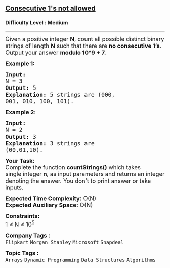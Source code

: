 <h2><a href="https://practice.geeksforgeeks.org/problems/consecutive-1s-not-allowed1912/1?utm_source=gfg&utm_medium=article&utm_campaign=bottom_sticky_on_article">Consecutive 1's not allowed</a></h2><h3>Difficulty Level : Medium</h3><hr><div class="problems_problem_content__Xm_eO"><p><span style="font-size:18px">Given a positive integer <strong>N</strong>, count all possible distinct binary strings of length <strong>N</strong> such that there are <strong>no consecutive 1’s</strong>. Output your answer <strong>modulo 10^9 + 7.</strong></span></p>

<p><span style="font-size:18px"><strong>Example 1:</strong></span></p>

<pre><span style="font-size:18px"><strong>Input:
</strong>N = 3
<strong>Output:</strong> 5
<strong>Explanation:</strong> 5 strings are (000,
001, 010, 100, 101).
</span></pre>

<p><span style="font-size:18px"><strong>Example 2:</strong></span></p>

<pre><span style="font-size:18px"><strong>Input:
</strong>N = 2
<strong>Output:</strong> 3
<strong>Explanation:</strong>&nbsp;3 strings are
(00,01,10).
</span></pre>

<p><span style="font-size:18px"><strong>Your Task:</strong><br>
Complete the function <strong>countStrings()</strong>&nbsp;which takes single&nbsp;integer&nbsp;<strong>n</strong>,&nbsp;as input parameters&nbsp;and returns an integer denoting the answer.&nbsp;You don't to print answer or take inputs.&nbsp;</span></p>

<p><span style="font-size:18px"><strong>Expected Time Complexity:</strong>&nbsp;O(N)<br>
<strong>Expected Auxiliary Space:</strong>&nbsp;O(N)</span></p>

<p><span style="font-size:18px"><strong>Constraints:</strong><br>
1 ≤ N ≤ 10<sup>5</sup></span></p>
</div><p><span style=font-size:18px><strong>Company Tags : </strong><br><code>Flipkart</code>&nbsp;<code>Morgan Stanley</code>&nbsp;<code>Microsoft</code>&nbsp;<code>Snapdeal</code>&nbsp;<br><p><span style=font-size:18px><strong>Topic Tags : </strong><br><code>Arrays</code>&nbsp;<code>Dynamic Programming</code>&nbsp;<code>Data Structures</code>&nbsp;<code>Algorithms</code>&nbsp;
